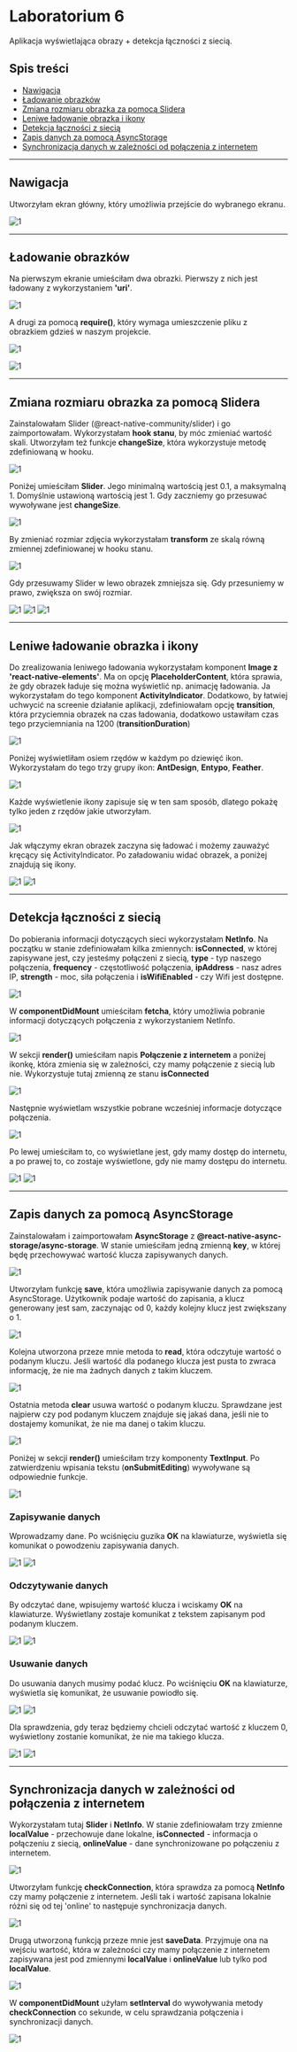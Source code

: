 # Laboratorium 6
Aplikacja wyświetlająca obrazy + detekcja łączności z siecią.

## Spis treści
- [Nawigacja](https://github.com/kamilanagorska/aplikacje-mobilne-nagorska-185ic/tree/main/Laboratorium6#nawigacja)
- [Ładowanie obrazków](https://github.com/kamilanagorska/aplikacje-mobilne-nagorska-185ic/tree/main/Laboratorium6#%C5%82adowanie-obrazk%C3%B3w)
- [Zmiana rozmiaru obrazka za pomocą Slidera](https://github.com/kamilanagorska/aplikacje-mobilne-nagorska-185ic/tree/main/Laboratorium6#zmiana-rozmiaru-obrazka-za-pomoc%C4%85-slidera)
- [Leniwe ładowanie obrazka i ikony](https://github.com/kamilanagorska/aplikacje-mobilne-nagorska-185ic/tree/main/Laboratorium6#leniwe-%C5%82adowanie-obrazka-i-ikony)
- [Detekcja łączności z siecią](https://github.com/kamilanagorska/aplikacje-mobilne-nagorska-185ic/tree/main/Laboratorium6#detekcja-%C5%82%C4%85czno%C5%9Bci-z-sieci%C4%85)
- [Zapis danych za pomocą AsyncStorage](https://github.com/kamilanagorska/aplikacje-mobilne-nagorska-185ic/tree/main/Laboratorium6#zapis-danych-za-pomoc%C4%85-asyncstorage)
- [Synchronizacja danych w zależności od połączenia z internetem](https://github.com/kamilanagorska/aplikacje-mobilne-nagorska-185ic/tree/main/Laboratorium6#synchronizacja-danych-w-zale%C5%BCno%C5%9Bci-od-po%C5%82%C4%85czenia-z-internetem)

------------------------------------

## Nawigacja
Utworzyłam ekran główny, który umożliwia przejście do wybranego ekranu. 

![1](https://github.com/kamilanagorska/aplikacje-mobilne-nagorska-185ic/blob/main/Laboratorium6/screenshots/1.png?raw=true)

-----------------------------------

## Ładowanie obrazków
Na pierwszym ekranie umieściłam dwa obrazki. Pierwszy z nich jest ładowany z wykorzystaniem **'uri'**.

![1](https://github.com/kamilanagorska/aplikacje-mobilne-nagorska-185ic/blob/main/Laboratorium6/screenshots/2.png?raw=true)

A drugi za pomocą **require()**, który wymaga umieszczenie pliku z obrazkiem gdzieś w naszym projekcie. 

![1](https://github.com/kamilanagorska/aplikacje-mobilne-nagorska-185ic/blob/main/Laboratorium6/screenshots/3.png?raw=true)

![1](https://github.com/kamilanagorska/aplikacje-mobilne-nagorska-185ic/blob/main/Laboratorium6/screenshots/1.jpg?raw=true)

--------------------------------------

## Zmiana rozmiaru obrazka za pomocą Slidera
Zainstalowałam Slider (@react-native-community/slider) i go zaimportowałam. Wykorzystałam **hook stanu**, by móc zmieniać wartość skali. Utworzyłam też funkcje **changeSize**, która wykorzystuje metodę zdefiniowaną w hooku. 

![1](https://github.com/kamilanagorska/aplikacje-mobilne-nagorska-185ic/blob/main/Laboratorium6/screenshots/4.png?raw=true)

Poniżej umieściłam **Slider**. Jego minimalną wartością jest 0.1, a maksymalną 1. Domyślnie ustawioną wartością jest 1. Gdy zaczniemy go przesuwać wywoływane jest **changeSize**. 

![1](https://github.com/kamilanagorska/aplikacje-mobilne-nagorska-185ic/blob/main/Laboratorium6/screenshots/5.png?raw=true)

By zmieniać rozmiar zdjęcia wykorzystałam **transform** ze skalą równą zmiennej zdefiniowanej w hooku stanu.

![1](https://github.com/kamilanagorska/aplikacje-mobilne-nagorska-185ic/blob/main/Laboratorium6/screenshots/6.png?raw=true)

Gdy przesuwamy Slider w lewo obrazek zmniejsza się. Gdy przesuniemy w prawo, zwiększa on swój rozmiar.

![1](https://github.com/kamilanagorska/aplikacje-mobilne-nagorska-185ic/blob/main/Laboratorium6/screenshots/3.jpg?raw=true)
![1](https://github.com/kamilanagorska/aplikacje-mobilne-nagorska-185ic/blob/main/Laboratorium6/screenshots/3a.jpg?raw=true)
![1](https://github.com/kamilanagorska/aplikacje-mobilne-nagorska-185ic/blob/main/Laboratorium6/screenshots/3b.jpg?raw=true)

-----------------------------------

## Leniwe ładowanie obrazka i ikony
Do zrealizowania leniwego ładowania wykorzystałam komponent **Image z 'react-native-elements'**. Ma on opcję **PlaceholderContent**, która sprawia, że gdy obrazek ładuje się można wyświetlić np. animację ładowania. Ja wykorzystałam do tego komponent **ActivityIndicator**. Dodatkowo, by łatwiej uchwycić na screenie działanie aplikacji, zdefiniowałam opcję **transition**, która przyciemnia obrazek na czas ładowania, dodatkowo ustawiłam czas tego przyciemniania na 1200 (**transitionDuration**)

![1](https://github.com/kamilanagorska/aplikacje-mobilne-nagorska-185ic/blob/main/Laboratorium6/screenshots/7.png?raw=true)

Poniżej wyświetliłam osiem rzędów w każdym po dziewięć ikon. Wykorzystałam do tego trzy grupy ikon: **AntDesign**, **Entypo**, **Feather**. 

![1](https://github.com/kamilanagorska/aplikacje-mobilne-nagorska-185ic/blob/main/Laboratorium6/screenshots/8.png?raw=true)

Każde wyświetlenie ikony zapisuje się w ten sam sposób, dlatego pokażę tylko jeden z rzędów jakie utworzyłam.

![1](https://github.com/kamilanagorska/aplikacje-mobilne-nagorska-185ic/blob/main/Laboratorium6/screenshots/9.png?raw=true)

Jak włączymy ekran obrazek zaczyna się ładować i możemy zauważyć kręcący się ActivityIndicator. Po załadowaniu widać obrazek, a poniżej znajdują się ikony.

![1](https://github.com/kamilanagorska/aplikacje-mobilne-nagorska-185ic/blob/main/Laboratorium6/screenshots/4a.jpg?raw=true)
![1](https://github.com/kamilanagorska/aplikacje-mobilne-nagorska-185ic/blob/main/Laboratorium6/screenshots/4.jpg?raw=true)

-----------------------------------

## Detekcja łączności z siecią
Do pobierania informacji dotyczących sieci wykorzystałam **NetInfo**. Na początku w stanie zdefiniowałam kilka zmiennych: **isConnected**, w której zapisywane jest, czy jesteśmy połączeni z siecią, **type** - typ naszego połączenia, **frequency** - częstotliwość połączenia, **ipAddress** - nasz adres IP, **strength** - moc, siła połączenia i **isWifiEnabled** - czy Wifi jest dostępne. 

![1](https://github.com/kamilanagorska/aplikacje-mobilne-nagorska-185ic/blob/main/Laboratorium6/screenshots/10.png?raw=true)

W **componentDidMount** umieściłam **fetcha**, który umożliwia pobranie informacji dotyczących połączenia z wykorzystaniem NetInfo.

![1](https://github.com/kamilanagorska/aplikacje-mobilne-nagorska-185ic/blob/main/Laboratorium6/screenshots/11.png?raw=true)

W sekcji **render()** umieściłam napis **Połączenie z internetem** a poniżej ikonkę, która zmienia się w zależności, czy mamy połączenie z siecią lub nie. Wykorzystuje tutaj zmienną ze stanu **isConnected**

![1](https://github.com/kamilanagorska/aplikacje-mobilne-nagorska-185ic/blob/main/Laboratorium6/screenshots/12.png?raw=true)

Następnie wyświetlam wszystkie pobrane wcześniej informacje dotyczące połączenia.

![1](https://github.com/kamilanagorska/aplikacje-mobilne-nagorska-185ic/blob/main/Laboratorium6/screenshots/13.png?raw=true)

Po lewej umieściłam to, co wyświetlane jest, gdy mamy dostęp do internetu, a po prawej to, co zostaje wyświetlone, gdy nie mamy dostępu do internetu.

![1](https://github.com/kamilanagorska/aplikacje-mobilne-nagorska-185ic/blob/main/Laboratorium6/screenshots/5.jpg?raw=true)
![1](https://github.com/kamilanagorska/aplikacje-mobilne-nagorska-185ic/blob/main/Laboratorium6/screenshots/5a.jpg?raw=true)

-----------------------------------

## Zapis danych za pomocą AsyncStorage
Zainstalowałam i zaimportowałam **AsyncStorage** z **@react-native-async-storage/async-storage**. W stanie umieściłam jedną zmienną **key**, w której będę przechowywać wartość klucza zapisywanych danych. 

![1](https://github.com/kamilanagorska/aplikacje-mobilne-nagorska-185ic/blob/main/Laboratorium6/screenshots/14.png?raw=true)

Utworzyłam funkcję **save**, która umożliwia zapisywanie danych za pomocą AsyncStorage. Użytkownik podaje wartość do zapisania, a klucz generowany jest sam, zaczynając od 0, każdy kolejny klucz jest zwiększany o 1.

![1](https://github.com/kamilanagorska/aplikacje-mobilne-nagorska-185ic/blob/main/Laboratorium6/screenshots/15.png?raw=true)

Kolejna utworzona przeze mnie metoda to **read**, która odczytuje wartość o podanym kluczu. Jeśli wartość dla podanego klucza jest pusta to zwraca informację, że nie ma żadnych danych z takim kluczem.

![1](https://github.com/kamilanagorska/aplikacje-mobilne-nagorska-185ic/blob/main/Laboratorium6/screenshots/16.png?raw=true)

Ostatnia metoda **clear** usuwa wartość o podanym kluczu. Sprawdzane jest najpierw czy pod podanym kluczem znajduje się jakaś dana, jeśli nie to dostajemy komunikat, że nie ma danej o takim kluczu.

![1](https://github.com/kamilanagorska/aplikacje-mobilne-nagorska-185ic/blob/main/Laboratorium6/screenshots/17.png?raw=true)

Poniżej w sekcji **render()** umieściłam trzy komponenty **TextInput**. Po zatwierdzeniu wpisania tekstu (**onSubmitEditing**) wywoływane są odpowiednie funkcje.

![1](https://github.com/kamilanagorska/aplikacje-mobilne-nagorska-185ic/blob/main/Laboratorium6/screenshots/18.png?raw=true)

### Zapisywanie danych
Wprowadzamy dane. Po wciśnięciu guzika **OK** na klawiaturze, wyświetla się komunikat o powodzeniu zapisywania danych. 

![1](https://github.com/kamilanagorska/aplikacje-mobilne-nagorska-185ic/blob/main/Laboratorium6/screenshots/6a.jpg?raw=true)
![1](https://github.com/kamilanagorska/aplikacje-mobilne-nagorska-185ic/blob/main/Laboratorium6/screenshots/6b.jpg?raw=true)

### Odczytywanie danych
By odczytać dane, wpisujemy wartość klucza i wciskamy **OK** na klawiaturze. Wyświetlany zostaje komunikat z tekstem zapisanym pod podanym kluczem.

![1](https://github.com/kamilanagorska/aplikacje-mobilne-nagorska-185ic/blob/main/Laboratorium6/screenshots/6c.jpg?raw=true)
![1](https://github.com/kamilanagorska/aplikacje-mobilne-nagorska-185ic/blob/main/Laboratorium6/screenshots/6d.jpg?raw=true)

### Usuwanie danych
Do usuwania danych musimy podać klucz. Po wciśnięciu **OK** na klawiaturze, wyświetla się komunikat, że usuwanie powiodło się.

![1](https://github.com/kamilanagorska/aplikacje-mobilne-nagorska-185ic/blob/main/Laboratorium6/screenshots/6e.jpg?raw=true)
![1](https://github.com/kamilanagorska/aplikacje-mobilne-nagorska-185ic/blob/main/Laboratorium6/screenshots/6f.jpg?raw=true)

Dla sprawdzenia, gdy teraz będziemy chcieli odczytać wartość z kluczem 0, wyświetlony zostanie komunikat, że nie ma takiego klucza.

![1](https://github.com/kamilanagorska/aplikacje-mobilne-nagorska-185ic/blob/main/Laboratorium6/screenshots/6c.jpg?raw=true)
![1](https://github.com/kamilanagorska/aplikacje-mobilne-nagorska-185ic/blob/main/Laboratorium6/screenshots/6g.jpg?raw=true)

-----------------------------------

## Synchronizacja danych w zależności od połączenia z internetem
Wykorzystałam tutaj **Slider** i **NetInfo**. W stanie zdefiniowałam trzy zmienne **localValue** - przechowuje dane lokalne, **isConnected** - informacja o połączeniu z siecią, **onlineValue** - dane synchronizowane po połączeniu z internetem.

![1](https://github.com/kamilanagorska/aplikacje-mobilne-nagorska-185ic/blob/main/Laboratorium6/screenshots/19.png?raw=true)

Utworzyłam funkcję **checkConnection**, która sprawdza za pomocą **NetInfo** czy mamy połączenie z internetem. Jeśli tak i wartość zapisana lokalnie różni się od tej 'online' to następuje synchronizacja danych.

![1](https://github.com/kamilanagorska/aplikacje-mobilne-nagorska-185ic/blob/main/Laboratorium6/screenshots/20.png?raw=true)

Drugą utworzoną funkcją przeze mnie jest **saveData**. Przyjmuje ona na wejściu wartość, która w zależności czy mamy połączenie z internetem zapisywana jest pod zmiennymi **localValue** i **onlineValue** lub tylko pod **localValue**.

![1](https://github.com/kamilanagorska/aplikacje-mobilne-nagorska-185ic/blob/main/Laboratorium6/screenshots/21.png?raw=true)

W **componentDidMount** użyłam **setInterval** do wywoływania metody **checkConnection** co sekunde, w celu sprawdzania połączenia i synchronizacji danych. 

![1](https://github.com/kamilanagorska/aplikacje-mobilne-nagorska-185ic/blob/main/Laboratorium6/screenshots/22.png?raw=true)
